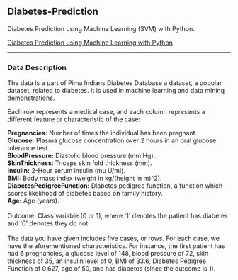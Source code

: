## Diabetes-Prediction

Diabetes Prediction using Machine Learning (SVM) with Python.  

[Diabetes Prediction using Machine Learning with Python](https://youtu.be/xUE7SjVx9bQ?list=PLfFghEzKVmjvuSA67LszN1dZ-Dd_pkus6)

---

### Data Description

The data is a part of Pima Indians Diabetes Database a dataset, a popular dataset, related to diabetes. It is used in machine learning and data mining demonstrations.<br/>

Each row represents a medical case, and each column represents a different feature or characteristic of the case:

**Pregnancies:** Number of times the individual has been pregnant.<br/>
**Glucose:** Plasma glucose concentration over 2 hours in an oral glucose tolerance test.<br/>
**BloodPressure:** Diastolic blood pressure (mm Hg).<br/>
**SkinThickness**: Triceps skin fold thickness (mm).<br/>
**Insulin:** 2-Hour serum insulin (mu U/ml).<br/>
**BMI:** Body mass index (weight in kg/(height in m)^2).<br/>
**DiabetesPedigreeFunction:** Diabetes pedigree function, a function which scores likelihood of diabetes based on family history.<br/>
**Age:** Age (years).<br/>
<br/>
Outcome: Class variable (0 or 1), where '1' denotes the patient has diabetes and '0' denotes they do not.<br/>
<br/>
The data you have given includes five cases, or rows. For each case, we have the aforementioned characteristics. For instance, the first patient has had 6 pregnancies, a glucose level of 148, blood pressure of 72, skin thickness of 35, an insulin level of 0, BMI of 33.6, Diabetes Pedigree Function of 0.627, age of 50, and has diabetes (since the outcome is 1).
